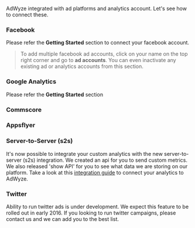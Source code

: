 AdWyze integrated with ad platforms and analytics account. Let's see how to connect these.

### Facebook
Please refer the **Getting Started** section to connect your facebook account.

> To add multiple facebook ad accounts, click on your name on the top right corner and go to **ad accounts**.
> You can even inactivate any existing ad or analytics accounts from this section.


### Google Analytics
Please refer the **Getting Started** section

### Commscore

### Appsflyer

### Server-to-Server (s2s)
It's now possible to integrate your custom analytics with the new server-to-server (s2s) integration. We created an api for you to send custom metrics. We also released 'show API' for you to see what data we are storing on our platform. Take a look at this [integration guide](https://platform.adwyze.com/docs/v1/index.html) to connect your analytics to AdWyze. 

### Twitter
Ability to run twitter ads is under development. We expect this feature to be rolled out in early 2016. If you looking to run twitter campaigns, please contact us and we can add you to the best list.